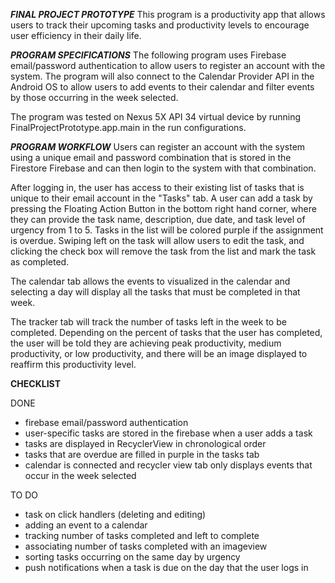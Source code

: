 *****FINAL PROJECT PROTOTYPE*****
This program is a productivity app that allows users to track
their upcoming tasks and productivity levels to encourage user 
efficiency in their daily life. 

***PROGRAM SPECIFICATIONS***
The following program uses Firebase email/password
authentication to allow users to register an account with the 
system. The program will also connect to the Calendar Provider
API in the Android OS to allow users to add events to their 
calendar and filter events by those occurring in the week 
selected.

The program was tested on Nexus 5X API 34 virtual device by running 
FinalProjectPrototype.app.main in the run configurations. 


***PROGRAM WORKFLOW***
Users can register an account with the system using a unique email and 
password combination that is stored in the Firestore Firebase and can then
login to the system with that combination.

After logging in, the user has access to their existing list of tasks that
is unique to their email account in the "Tasks" tab. A user can add a task 
by pressing the Floating Action Button in the bottom right hand corner,
where they can provide the task name, description, due date, and task level
of urgency from 1 to 5. Tasks in the list will be colored purple if the
assignment is overdue. Swiping left on the task will allow users to edit the task, 
and clicking the check box will remove the task from the list and mark
the task as completed. 

The calendar tab allows the events to visualized in the calendar and
selecting a day will display all the tasks that must be completed in that
week. 

The tracker tab will track the number of tasks left in the week to be
completed. Depending on the percent of tasks that the user has completed, 
the user will be told they are achieving peak productivity, 
medium productivity, or low productivity, and there will be an image
displayed to reaffirm this productivity level. 


****CHECKLIST****

DONE
- firebase email/password authentication
- user-specific tasks are stored in the firebase when a user adds a task
- tasks are displayed in RecyclerView in chronological order
- tasks that are overdue are filled in purple in the tasks tab
- calendar is connected and recycler view tab only displays
events that occur in the week selected

TO DO 
- task on click handlers (deleting and editing)
- adding an event to a calendar 
- tracking number of tasks completed and left to complete
- associating number of tasks completed with an imageview
- sorting tasks occurring on the same day by urgency
- push notifications when a task is due on the day that the user logs in